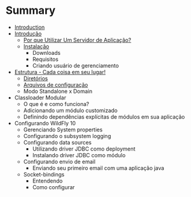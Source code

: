 # Summary

* [Introduction](README.md)
* [Introdução](chapter1.md)
   * [Por que Utilizar Um Servidor de Aplicação?](por_que_utilizar_um_servidor_de_aplicacao.md)
   * [Instalação](instalacao.md)
       * Downloads
       * Requisitos
       * Criando usuário de gerenciamento
* [Estrutura - Cada coisa em seu lugar!](estrutura_-_cada_coisa_em_seu_lugar.md)
   * [Diretórios](diretorios.md)
   * [Arquivos de configuração](arquivos_de_configuracao.md)
   * Modo Standalone x Domain
* Classloader Modular
   * O que é e como funciona?
   * Adicionando um módulo customizado
   * Definindo dependências explícitas de módulos em sua aplicação
* Configurando WildFly 10
   * Gerenciando System properties
   * Configurando o subsystem logging
   * Configurando data sources
       * Utilizando driver JDBC como deployment
       * Instalando driver JDBC como módulo
   * Configurando envio de email
       * Enviando seu primeiro email com uma aplicação java
   * Socket-bindings
       * Entendendo
       * Como configurar

